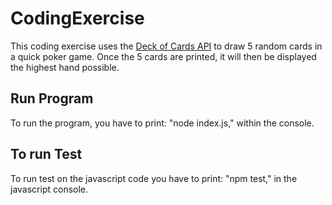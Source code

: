 # CodingExercise

This coding exercise uses the [Deck of Cards API](https://www.deckofcardsapi.com/) to draw 5 random cards in a quick poker game. Once the 5 cards are printed, it will then be displayed the highest hand possible. 

## Run Program
To run the program, you have to print: "node index.js," within the console.

## To run Test
To run test on the javascript code you have to print: "npm test," in the javascript console. 

